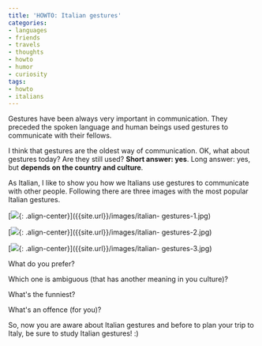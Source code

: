 ```yaml
---
title: 'HOWTO: Italian gestures'
categories:
- languages
- friends
- travels
- thoughts
- howto
- humor
- curiosity
tags:
- howto
- italians
---
```

Gestures have been always very important in communication. They preceded the
spoken language and human beings used gestures to communicate with their
fellows.

I think that gestures are the oldest way of communication. OK, what about
gestures today? Are they still used? **Short answer: yes**. Long answer: yes,
but **depends on the country and culture**.

As Italian, I like to show you how we Italians use gestures to communicate
with other people. Following there are three images with the most popular
Italian gestures.

[![]({{site.url}}/images/italian-gestures-1.jpg){: .align-center}]({{site.url}}/images/italian-
gestures-1.jpg)

[![]({{site.url}}/images/italian-gestures-2.jpg){: .align-center}]({{site.url}}/images/italian-
gestures-2.jpg)

[![]({{site.url}}/images/italian-gestures-3.jpg){: .align-center}]({{site.url}}/images/italian-
gestures-3.jpg)

What do you prefer?

Which one is ambiguous (that has another meaning in you culture)?

What's the funniest?

What's an offence (for you)?

So, now you are aware about Italian gestures and before to plan your trip to
Italy, be sure to study Italian gestures! :)

